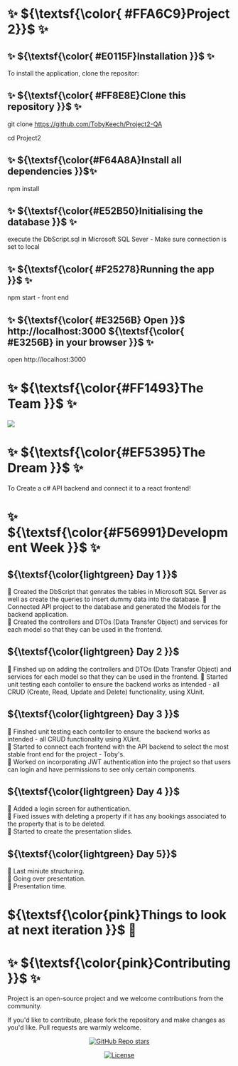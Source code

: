  #                                                       ✨ ${\textsf{\color{ #FFA6C9}Project 2}}$ ✨



## ✨  ${\textsf{\color{ #E0115F}Installation }}$  ✨
To install the application, clone the repositor: 

<!-- start: code block --> 
## ✨  ${\textsf{\color{ #FF8E8E}Clone this repository }}$  ✨ 
git clone https://github.com/TobyKeech/Project2-QA


cd Project2


## ✨  ${\textsf{\color{#F64A8A}Install all dependencies }}$✨
npm install 


## ✨ ${\textsf{\color{#E52B50}Initialising the database }}$ ✨
execute the DbScript.sql in Microsoft SQL Sever - Make sure connection is set to local 


## ✨ ${\textsf{\color{ #F25278}Running the app }}$ ✨
npm start - front end 


## ✨ ${\textsf{\color{ #E3256B} Open }}$ http://localhost:3000 ${\textsf{\color{ #E3256B} in your browser }}$ ✨
open http://localhost:3000
<!-- end:code block -->




# ✨ ${\textsf{\color{#FF1493}The Team }}$ ✨

<a href="https://github.com/TobyKeech/Project2-QA/contributors">
  <img src="https://contrib.rocks/image?repo=TobyKeech/Project2-QA" />
</a>


#  ✨ ${\textsf{\color{#EF5395}The Dream }}$ ✨
To Create a c# API backend and connect it to a react frontend!


# ✨ ${\textsf{\color{#F56991}Development Week }}$ ✨


## ${\textsf{\color{lightgreen} Day 1 }}$
🌺 Created the DbScript that genrates the tables in Microsoft SQL Server as well as create the queries to insert dummy data into the database.
🌺 Connected API project to the database and generated the Models for the backend application.      
🌺 Created the controllers and DTOs (Data Transfer Object) and services for each model so that they can be used in the frontend. 

## ${\textsf{\color{lightgreen} Day 2 }}$                       
🌺 Finshed up on adding the controllers and DTOs (Data Transfer Object) and services for each model so that they can be used in the frontend. 
🌺 Started unit testing each contoller to ensure the backend works as intended - all CRUD (Create, Read, Update and Delete) functionality, using XUnit. 

## ${\textsf{\color{lightgreen} Day 3 }}$                       
🌺 Finshed unit testing each contoller to ensure the backend works as intended - all CRUD functionality using XUint.                             
🌺 Started to connect each frontend with the API backend to select the most stable front end for the project - Toby's.           
🌺 Worked on incorporating JWT authentication into the project so that users can login and have permissions to see only certain components. 

## ${\textsf{\color{lightgreen} Day 4 }}$                       
🌺 Added a login screen for authentication.                                                                                            
🌺 Fixed issues with deleting a property if it has any bookings associated to the property that is to be deleted.                                   
🌺 Started to create the presentation slides. 

## ${\textsf{\color{lightgreen} Day 5}}$                       
🌺 Last miniute structuring.                                                                                                                                     
🌺 Going over presentation.                                                                                                                                          
🌺 Presentation time.

# ${\textsf{\color{pink}Things to look at next iteration }}$ 👀 

# ✨ ${\textsf{\color{pink}Contributing }}$ ✨ 

Project is an open-source project and we welcome contributions from the community.

If you'd like to contribute, please fork the repository and make changes as you'd like. Pull requests are warmly welcome.

<div align="center">
  <a href="https://github.com/TobyKeech/Project2-QA/stargazers"><img alt="GitHub Repo stars" src="https://img.shields.io/github/stars/TobyKeech/Project2-QA"></a>
  
  <a href="https://github.com/mfts/TobyKeech/Project2-QA/main/LICENSE"><img alt="License" src="https://img.shields.io/badge/license-AGPLv3-pink"></a>
</div>
